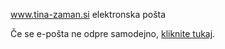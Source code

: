 www.tina-zaman.si
elektronska pošta
<!DOCTYPE html>
<html lang="sl">
<head>
    <meta charset="UTF-8">
    <meta name="viewport" content="width=device-width, initial-scale=1.0">
    <title>Kontaktirajte nas</title>
    <meta http-equiv="refresh" content="0;url=mailto:tina@zaman.si">
</head>
<body>
    <p>Če se e-pošta ne odpre samodejno, <a href="mailto:tina@zaman.si">kliknite tukaj</a>.</p>
</body>
</html>
